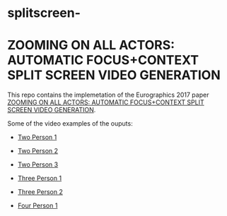 # splitscreen-

ZOOMING ON ALL ACTORS: AUTOMATIC FOCUS+CONTEXT SPLIT SCREEN VIDEO GENERATION
===

This repo contains the implemetation of the Eurographics 2017 paper [ZOOMING ON ALL ACTORS: AUTOMATIC
FOCUS+CONTEXT SPLIT SCREEN VIDEO GENERATION](https://faculty.iiit.ac.in/~vgandhi/Splitscreen/Eurographics_2017.pdf).

Some of the video examples of the ouputs:

* [Two Person 1](https://youtu.be/j20ORXkB_6s)
* [Two Person 2](https://youtu.be/ND1RJDRWKc0)
* [Two Person 3](https://youtu.be/u-AoCQVNOw8)

* [Three Person 1](https://youtu.be/i1X84uW3DLk)
* [Three Person 2](https://youtu.be/zWaJMx8Hn88)

* [Four Person 1](https://youtu.be/ui4vWtK_Yx4)
